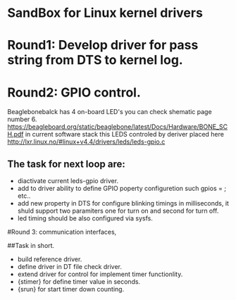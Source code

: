 #  SandBox for Linux kernel drivers

# Round1: Develop driver for pass string from DTS to kernel log.
# Round2: GPIO control.
Beaglebonebalck has 4 on-board LED's you can check shematic page number 6.
https://beagleboard.org/static/beaglebone/latest/Docs/Hardware/BONE_SCH.pdf
in current software stack this LEDS controled by deriver placed here http://lxr.linux.no/#linux+v4.4/drivers/leds/leds-gpio.c


## The task for next loop are:
- diactivate current leds-gpio driver.
- add to driver ability to define GPIO poperty configuretion such gpios = <arg1 arg2 arg3>; etc..
- add new property in DTS for configure blinking timings in milliseconds, it shuld  support two paramiters one for turn on and second for turn off.
- led timing should be also configured via sysfs.

#Round 3: communication interfaces, 

##Task in short.
- build reference driver.
- define driver in DT file check driver. 
- extend driver for control for implement timer functionlity. 
- {stimer} for define timer value in seconds.
- {srun} for start timer down counting.
